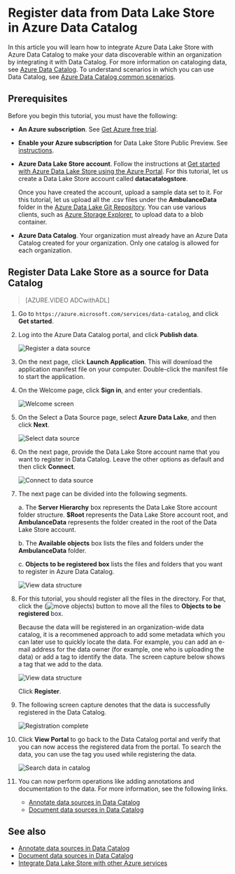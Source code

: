 <properties
   pageTitle="Register data from Data Lake Store in Azure Data Catalog | Azure"
   description="Register data from Data Lake Store in Azure Data Catalog"
   services="data-lake-store,data-catalog" 
   documentationCenter=""
   authors="nitinme"
   manager="paulettm"
   editor="cgronlun"/>

<tags
   ms.service="data-lake-store"
   ms.devlang="na"
   ms.topic="article"
   ms.tgt_pltfrm="na"
   ms.workload="big-data"
   ms.date="05/17/2016"
   ms.author="nitinme"/>

# Register data from Data Lake Store in Azure Data Catalog

In this article you will learn how to integrate Azure Data Lake Store with Azure Data Catalog to make your data discoverable within an organization by integrating it with Data Catalog. For more information on cataloging data, see [Azure Data Catalog](../data-catalog/data-catalog-what-is-data-catalog.md). To understand scenarios in which you can use Data Catalog, see [Azure Data Catalog common scenarios](../data-catalog/data-catalog-common-scenarios.md).

## Prerequisites

Before you begin this tutorial, you must have the following:

- **An Azure subscription**. See [Get Azure free trial](https://azure.microsoft.com/pricing/free-trial/).

- **Enable your Azure subscription** for Data Lake Store Public Preview. See [instructions](data-lake-store-get-started-portal.md#signup).

- **Azure Data Lake Store account**. Follow the instructions at [Get started with Azure Data Lake Store using the Azure Portal](data-lake-store-get-started-portal.md). For this tutorial, let us create a Data Lake Store account called **datacatalogstore**. 

	Once you have created the account, upload a sample data set to it. For this tutorial, let us upload all the .csv files under the **AmbulanceData** folder in the [Azure Data Lake Git Repository](https://github.com/Azure/usql/tree/master/Examples/Samples/Data/AmbulanceData/). You can use various clients, such as [Azure Storage Explorer](http://storageexplorer.com/), to upload data to a blob container.

- **Azure Data Catalog**. Your organization must already have an Azure Data Catalog created for your organization. Only one catalog is allowed for each organization.

## Register Data Lake Store as a source for Data Catalog

>[AZURE.VIDEO ADCwithADL] 

1. Go to `https://azure.microsoft.com/services/data-catalog`, and click **Get started**.

2. Log into the Azure Data Catalog portal, and click **Publish data**.

	![Register a data source](./media/data-lake-store-with-data-catalog/register-data-source.png "Register a data source")

3. On the next page, click **Launch Application**. This will download the application manifest file on your computer. Double-click the manifest file to start the application.

4. On the Welcome page, click **Sign in**, and enter your credentials.

	![Welcome screen](./media/data-lake-store-with-data-catalog/welcome.screen.png "Welcome screen")

5. On the Select a Data Source page, select **Azure Data Lake**, and then click **Next**.

	![Select data source](./media/data-lake-store-with-data-catalog/select-source.png "Select data source")

6. On the next page, provide the Data Lake Store account name that you want to register in Data Catalog. Leave the other options as default and then click **Connect**.

	![Connect to data source](./media/data-lake-store-with-data-catalog/connect-to-source.png "Connect to data source")

7. The next page can be divided into the following segments.

	a. The **Server Hierarchy** box represents the Data Lake Store account folder structure. **$Root** represents the Data Lake Store account root, and **AmbulanceData** represents the folder created in the root of the Data Lake Store account.

	b. The **Available objects** box lists the files and folders under the **AmbulanceData** folder.

	c. **Objects to be registered box** lists the files and folders that you want to register in Azure Data Catalog.

	![View data structure](./media/data-lake-store-with-data-catalog/view-data-structure.png "View data structure")

8. For this tutorial, you should register all the files in the directory. For that, click the (![move objects](./media/data-lake-store-with-data-catalog/move-objects.png "Move objects")) button to move all the files to **Objects to be registered** box. 

	Because the data will be registered in an organization-wide data catalog, it is a recommened approach to add some metadata which you can later use to quickly locate the data. For example, you can add an e-mail address for the data owner (for example, one who is uploading the data) or add a tag to identify the data. The screen capture below shows a tag that we add to the data.

	![View data structure](./media/data-lake-store-with-data-catalog/view-selected-data-structure.png "View data structure")

	Click **Register**.

8. The following screen capture denotes that the data is successfully registered in the Data Catalog.

	![Registration complete](./media/data-lake-store-with-data-catalog/registration-complete.png "View data structure")

9. Click **View Portal** to go back to the Data Catalog portal and verify that you can now access the registered data from the portal. To search the data, you can use the tag you used while registering the data.

	![Search data in catalog](./media/data-lake-store-with-data-catalog/search-data-in-catalog.png "Search data in catalog")

10. You can now perform operations like adding annotations and documentation to the data. For more information, see the following links.
	* [Annotate data sources in Data Catalog](../data-catalog/data-catalog-how-to-annotate.md)
	* [Document data sources in Data Catalog](../data-catalog/data-catalog-how-to-documentation.md)

## See also

* [Annotate data sources in Data Catalog](../data-catalog/data-catalog-how-to-annotate.md)
* [Document data sources in Data Catalog](../data-catalog/data-catalog-how-to-documentation.md)
* [Integrate Data Lake Store with other Azure services](data-lake-store-integrate-with-other-services.md)